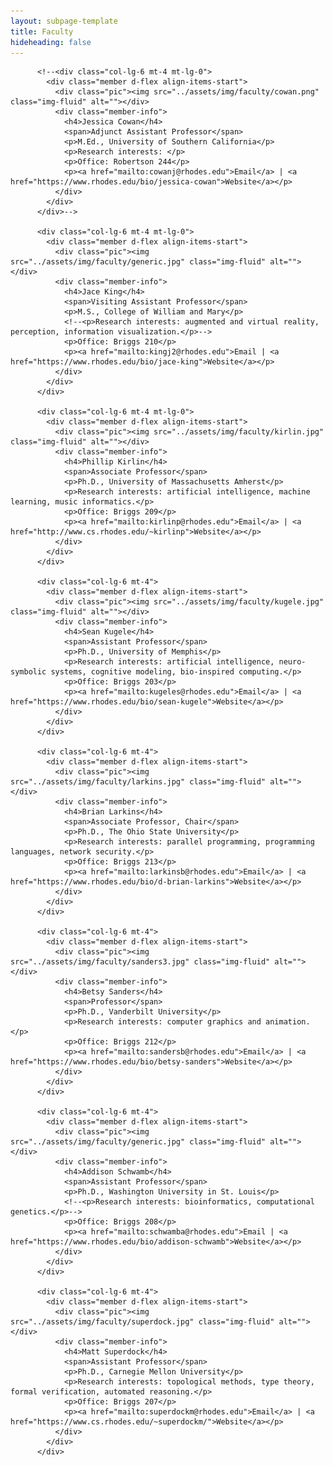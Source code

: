 ```yaml
---
layout: subpage-template
title: Faculty
hideheading: false
---
```

<section id="team" class="team">
      <div class="container">
	<div class="row">
          
          <!--<div class="col-lg-6 mt-4 mt-lg-0">
            <div class="member d-flex align-items-start">
              <div class="pic"><img src="../assets/img/faculty/cowan.png" class="img-fluid" alt=""></div>
              <div class="member-info">
                <h4>Jessica Cowan</h4>
                <span>Adjunct Assistant Professor</span>
                <p>M.Ed., University of Southern California</p>
                <p>Research interests: </p>
                <p>Office: Robertson 244</p>
                <p><a href="mailto:cowanj@rhodes.edu">Email</a> | <a href="https://www.rhodes.edu/bio/jessica-cowan">Website</a></p>
              </div>
            </div>
          </div>-->

          <div class="col-lg-6 mt-4 mt-lg-0">
            <div class="member d-flex align-items-start">
              <div class="pic"><img src="../assets/img/faculty/generic.jpg" class="img-fluid" alt=""></div>
              <div class="member-info">
                <h4>Jace King</h4>
                <span>Visiting Assistant Professor</span>
                <p>M.S., College of William and Mary</p>
                <!--<p>Research interests: augmented and virtual reality, perception, information visualization.</p>-->
                <p>Office: Briggs 210</p>
                <p><a href="mailto:kingj2@rhodes.edu">Email | <a href="https://www.rhodes.edu/bio/jace-king">Website</a></p>
              </div>
            </div>
          </div>

          <div class="col-lg-6 mt-4 mt-lg-0">
            <div class="member d-flex align-items-start">
              <div class="pic"><img src="../assets/img/faculty/kirlin.jpg" class="img-fluid" alt=""></div>
              <div class="member-info">
                <h4>Phillip Kirlin</h4>
                <span>Associate Professor</span>
                <p>Ph.D., University of Massachusetts Amherst</p>
                <p>Research interests: artificial intelligence, machine learning, music informatics.</p>
                <p>Office: Briggs 209</p>
				<p><a href="mailto:kirlinp@rhodes.edu">Email</a> | <a href="http://www.cs.rhodes.edu/~kirlinp">Website</a></p>
              </div>
            </div>
          </div>

          <div class="col-lg-6 mt-4">
            <div class="member d-flex align-items-start">
              <div class="pic"><img src="../assets/img/faculty/kugele.jpg" class="img-fluid" alt=""></div>
              <div class="member-info">
                <h4>Sean Kugele</h4>
                <span>Assistant Professor</span>
                <p>Ph.D., University of Memphis</p>
                <p>Research interests: artificial intelligence, neuro-symbolic systems, cognitive modeling, bio-inspired computing.</p>
                <p>Office: Briggs 203</p>
				<p><a href="mailto:kugeles@rhodes.edu">Email</a> | <a href="https://www.rhodes.edu/bio/sean-kugele">Website</a></p>
              </div>
            </div>
          </div>

          <div class="col-lg-6 mt-4">
            <div class="member d-flex align-items-start">
              <div class="pic"><img src="../assets/img/faculty/larkins.jpg" class="img-fluid" alt=""></div>
              <div class="member-info">
                <h4>Brian Larkins</h4>
                <span>Associate Professor, Chair</span>
                <p>Ph.D., The Ohio State University</p>
                <p>Research interests: parallel programming, programming languages, network security.</p>
                <p>Office: Briggs 213</p>
				<p><a href="mailto:larkinsb@rhodes.edu">Email</a> | <a href="https://www.rhodes.edu/bio/d-brian-larkins">Website</a></p>
              </div>
            </div>
          </div>
          
          <div class="col-lg-6 mt-4">
            <div class="member d-flex align-items-start">
              <div class="pic"><img src="../assets/img/faculty/sanders3.jpg" class="img-fluid" alt=""></div>
              <div class="member-info">
                <h4>Betsy Sanders</h4>
                <span>Professor</span>
                <p>Ph.D., Vanderbilt University</p>
                <p>Research interests: computer graphics and animation.</p>
                <p>Office: Briggs 212</p>
                <p><a href="mailto:sandersb@rhodes.edu">Email</a> | <a href="https://www.rhodes.edu/bio/betsy-sanders">Website</a></p>
              </div>
            </div>
          </div>

	      <div class="col-lg-6 mt-4">
            <div class="member d-flex align-items-start">
              <div class="pic"><img src="../assets/img/faculty/generic.jpg" class="img-fluid" alt=""></div>
              <div class="member-info">
                <h4>Addison Schwamb</h4>
                <span>Assistant Professor</span>
                <p>Ph.D., Washington University in St. Louis</p>
                <!--<p>Research interests: bioinformatics, computational genetics.</p>-->
                <p>Office: Briggs 208</p>
				<p><a href="mailto:schwamba@rhodes.edu">Email | <a href="https://www.rhodes.edu/bio/addison-schwamb">Website</a></p>
              </div>
            </div>
          </div>

          <div class="col-lg-6 mt-4">
            <div class="member d-flex align-items-start">
              <div class="pic"><img src="../assets/img/faculty/superdock.jpg" class="img-fluid" alt=""></div>
              <div class="member-info">
                <h4>Matt Superdock</h4>
                <span>Assistant Professor</span>
                <p>Ph.D., Carnegie Mellon University</p>
                <p>Research interests: topological methods, type theory, formal verification, automated reasoning.</p>
                <p>Office: Briggs 207</p>
                <p><a href="mailto:superdockm@rhodes.edu">Email</a> | <a href="https://www.cs.rhodes.edu/~superdockm/">Website</a></p>
              </div>
            </div>
          </div>

</div></div>
</section>
